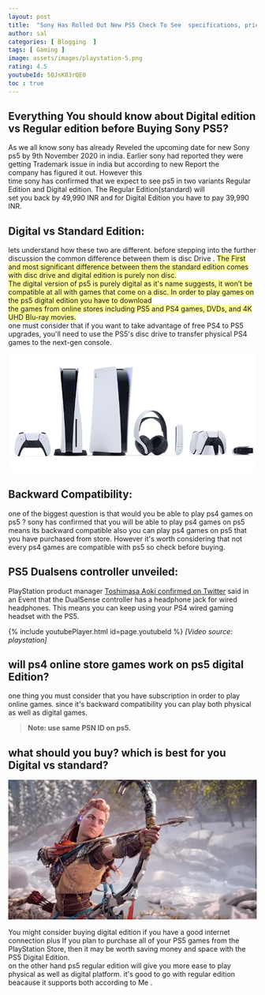 ```yaml
---
layout: post	
title:  "Sony Has Rolled Out New PS5 Check To See  specifications, price and other details."	
author: sal	
categories: [ Blogging  ]
tags: [ Gaming ]
image: assets/images/playstation-5.png	
rating: 4.5	
youtubeId: 5QJsK83rQE0
toc : true	
---	
```

	




## Everything You should know about  Digital edition vs Regular edition before Buying Sony PS5?	




As we all know sony has already Reveled the upcoming date for new Sony ps5 by 9th November 2020 in india. Earlier sony had reported they were getting Trademark issue in india but according to new Report the	
company has figured it out. However this 	
time sony has confirmed that we expect to see ps5 in two variants Regular Edition and Digital edition. The Regular Edition(standard) will	
set you back by 49,990 INR and for Digital Edition you have to pay 39,990 INR. 	

## Digital vs Standard Edition:	
lets understand how these two are different. before stepping into the further discussion the common difference between them is disc Drive .	
<span style="background-color: #FFFF99">  The First and most significant difference between them the standard edition comes with disc drive and digital edition is purely non disc. 	
  The digital version of ps5 is purely digital as it's name suggests, it won’t be compatible at all with games that come on a disc. In order to play games on the  ps5 digital edition  you have to download 	
the games from online stores including PS5 and PS4 games, DVDs, and 4K UHD Blu-ray movies.</span>	
one must consider that if you want to take advantage of free PS4 to PS5 upgrades, you'll need to use the PS5's disc drive to transfer physical PS4 games to the next-gen console.	

![ps5 Digital vs standard edition](/assets/images/ps5family.png)	


## Backward Compatibility: 	
one of the biggest question is that would you be able to play ps4 games on ps5 ? sony has confirmed that you will be able to play ps4 games on ps5 means its backward compatible also you can play ps4 games on ps5 that you have purchased from store. However it's worth considering that not every ps4 games are compatible with ps5 so check before buying.

## PS5 Dualsens controller unveiled:	

PlayStation product manager [Toshimasa Aoki confirmed on Twitter](https://twitter.com/toshimasa_aoki?s=09) said in an Event that the DualSense controller has a headphone jack for wired headphones. This means you can keep using your PS4 wired gaming headset with the PS5. 	

{% include youtubePlayer.html id=page.youtubeId %}
*[Video source: playstation]*


## will  ps4 online store  games work on ps5 digital Edition?	

one thing you must consider that you have subscription in order to play online games. since it's backward compatibility you can play  both physical as well as digital games. 	

> **Note: use same PSN ID on ps5.**	


## what should you buy? which is best for you Digital vs standard?	

![](/assets/images/horizon.jpg.webp)

You might consider buying digital edition if you have a good internet connection plus  If you plan to purchase all of your PS5 games from the PlayStation Store, then it may be worth saving money and space with the PS5 Digital Edition.	
on the other hand ps5 regular edition will give you more ease to play  physical as well as digital platform. it's good to go with regular edition beacause it supports both according to Me .




















